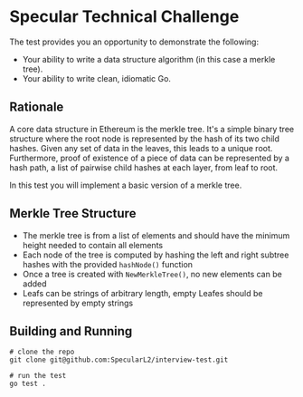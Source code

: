 # Specular Technical Challenge

The test provides you an opportunity to demonstrate the following:
- Your ability to write a data structure algorithm (in this case a merkle tree).
- Your ability to write clean, idiomatic Go.

## Rationale
A core data structure in Ethereum is the merkle tree. It's a simple binary tree structure where the root node is represented by the hash of its two child hashes. Given any set of data in the leaves, this leads to a unique root. Furthermore, proof of existence of a piece of data can be represented by a hash path, a list of pairwise child hashes at each layer, from leaf to root.

In this test you will implement a basic version of a merkle tree.

## Merkle Tree Structure
- The merkle tree is from a list of elements and should have the minimum height needed to contain all elements
- Each node of the tree is computed by hashing the left and right subtree hashes with the provided `hashNode()` function 
- Once a tree is created with `NewMerkleTree()`, no new elements can be added
- Leafs can be strings of arbitrary length, empty Leafes should be represented by empty strings

## Building and Running
```
# clone the repo
git clone git@github.com:SpecularL2/interview-test.git

# run the test
go test .
```
